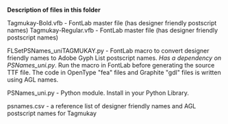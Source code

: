 **Description of files in this folder**

Tagmukay-Bold.vfb - FontLab master file (has designer friendly postscript names)
Tagmukay-Regular.vfb - FontLab master file (has designer friendly postscript names)

FLSetPSNames_uniTAGMUKAY.py - FontLab macro to convert designer friendly names 
to Adobe Gyph List postscript names. *Has a dependency on PSNames_uni.py*. 
Run the macro in FontLab before generating the source TTF file. The code in 
OpenType "fea" files and Graphite "gdl" files is written using AGL names.

PSNames_uni.py - Python module. Install in your Python Library.

psnames.csv - a reference list of designer friendly names and AGL postscript names 
for Tagmukay
